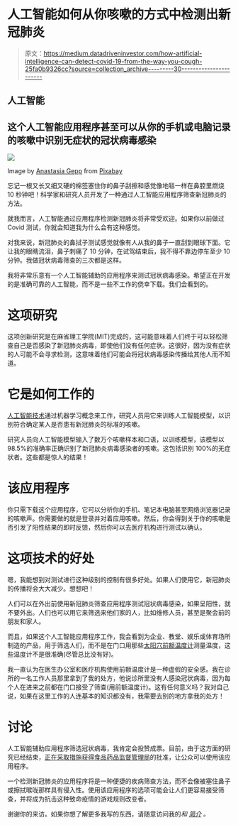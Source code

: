 # 人工智能如何从你咳嗽的方式中检测出新冠肺炎

> 原文：<https://medium.datadriveninvestor.com/how-artificial-intelligence-can-detect-covid-19-from-the-way-you-cough-25fa0b9326cc?source=collection_archive---------30----------------------->

## 人工智能

## 这个人工智能应用程序甚至可以从你的手机或电脑记录的咳嗽中识别无症状的冠状病毒感染

![](img/2591ae87eeb3da2257f991d78eb5a563.png)

Image by [Anastasia Gepp](https://pixabay.com/users/nastya_gepp-3773230/?utm_source=link-attribution&utm_medium=referral&utm_campaign=image&utm_content=4392163) from [Pixabay](https://pixabay.com/?utm_source=link-attribution&utm_medium=referral&utm_campaign=image&utm_content=4392163)

忘记一根又长又细又硬的棉签塞住你的鼻子刮擦和感觉像地毯一样在鼻腔里燃烧 10 秒钟吧！科学家和研究人员开发了一种通过人工智能应用程序筛查新冠肺炎的方法。

就我而言，人工智能通过应用程序检测新冠肺炎将非常受欢迎。如果你以前做过 Covid 测试，你就会知道我为什么会有这种感觉。

对我来说，新冠肺炎的鼻拭子测试感觉就像有人从我的鼻子一直刮到眼球下面。它让我的眼睛流泪，鼻子刺痛了 10 分钟，在试驾结束后，我不得不靠边停车至少 10 分钟。我做冠状病毒筛查的三次都是这样。

我将非常乐意有一个人工智能辅助的应用程序来测试冠状病毒感染。希望正在开发的是准确可靠的人工智能，而不是一些不工作的侥幸下载。我们会看到的。

# 这项研究

这项创新研究是在麻省理工学院(MIT)完成的，这可能意味着人们终于可以轻松筛查自己是否感染了新冠肺炎病毒，即使他们没有任何症状。这很好，因为没有症状的人可能不会寻求检测，这意味着他们可能会将冠状病毒感染传播给其他人而不知道。

# 它是如何工作的

[人工智能技术](https://www.healthleadersmedia.com/technology/study-smartphone-app-detects-asymptomatic-covid-19-recording-forced-coughs)通过机器学习概念来工作，研究人员用它来训练人工智能模型，以识别符合确定某人是否患有新冠肺炎的标准的咳嗽。

研究人员向人工智能模型输入了数万个咳嗽样本和口语，以训练模型，该模型以 98.5%的准确率正确识别了新冠肺炎病毒感染者的咳嗽。这包括识别 100%的无症状者。这些都是惊人的结果！

# 该应用程序

你只需下载这个应用程序，它可以分析你的手机、笔记本电脑甚至网络浏览器记录的咳嗽声。你需要做的就是登录并对着应用咳嗽。然后，你会得到关于你的咳嗽是否引发了阳性结果的即时反馈，然后你可以去医疗机构进行测试以确认。

# 这项技术的好处

嗯，我能想到对测试进行这种级别的控制有很多好处。如果人们使用它，新冠肺炎的传播将会大大减少。想想吧！

人们可以在外出前使用新冠肺炎筛查应用程序测试冠状病毒感染，如果呈阳性，就不要外出。人们也可以用它来筛选来他们家的人，比如维修人员，甚至是聚会前的朋友和家人。

而且，如果这个人工智能应用程序工作，我会看到为企业、教堂、娱乐或体育场所制造的产品，用于筛选人们，而不是在门口用那些[太阳穴前额温度计](https://www.healthfitnessrevolution.com/3-reasons-why-temporal-forehead-thermometers-are-inaccurate/)测量温度，这些温度计不是很准确(尽管总比没有好)。

我一直认为在医生办公室和医疗机构使用前额温度计是一种虚假的安全感。我在诊所的一名工作人员那里拿到了我的处方，他说诊所里没有人感染冠状病毒，因为每个人在进来之前都在门口接受了筛查(用前额温度计)。这有任何意义吗？我对自己说，如果在这里工作的人连基本的知识都没有，我需要去别的地方拿我的处方！

# 讨论

人工智能辅助应用程序筛选冠状病毒，我肯定会投赞成票。目前，由于这方面的研究已经结束，[正在采取措施获得食品药品监督管理局](https://www.healthleadersmedia.com/technology/study-smartphone-app-detects-asymptomatic-covid-19-recording-forced-coughs)的批准，让公众可以使用该应用程序。

一个检测新冠肺炎的应用程序将是一种便捷的疾病筛查方法，而不会像被塞住鼻子或擦拭喉咙那样具有侵入性。使用该应用程序的选项可能会让人们更容易接受筛查，并将成为抗击这种致命疫情的游戏规则改变者。

谢谢你的来访。如果你想了解更多我写的东西，请随意访问我的[](https://medium.com/illuminations-mirror/bio-audrey-malone-33bd0ec3a57b)**和* [*简介*](https://audreysdesk.medium.com/) *。**